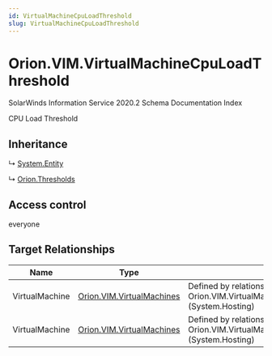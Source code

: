```yaml
---
id: VirtualMachineCpuLoadThreshold
slug: VirtualMachineCpuLoadThreshold
---
```


# Orion.VIM.VirtualMachineCpuLoadThreshold

SolarWinds Information Service 2020.2 Schema Documentation Index

CPU Load Threshold

## Inheritance

↳ [System.Entity](./../System/Entity)

↳ [Orion.Thresholds](./../Orion/Thresholds)

## Access control

everyone

## Target Relationships

| Name | Type | Notes |
| ------ | ------ | ------ |
| VirtualMachine | [Orion.VIM.VirtualMachines](./../Orion.VIM/VirtualMachines) | Defined by relationship Orion.VIM.VirtualMachineHostsCpuLoadThreshold (System.Hosting) |
| VirtualMachine | [Orion.VIM.VirtualMachines](./../Orion.VIM/VirtualMachines) | Defined by relationship Orion.VIM.VirtualMachineHostsCpuLoadThreshold (System.Hosting) |

